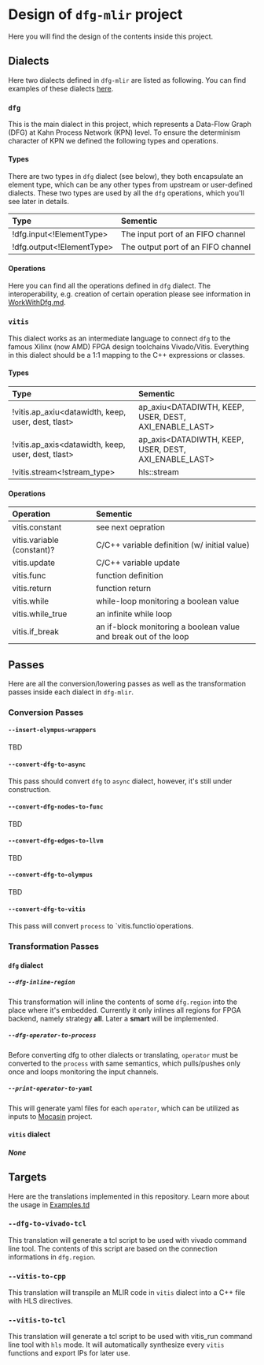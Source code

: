 # Design of `dfg-mlir` project
Here you will find the design of the contents inside this project.

## Dialects
Here two dialects defined in `dfg-mlir` are listed as following. You can find examples of these dialects [here](../test/Dialect/).

### `dfg`
This is the main dialect in this project, which represents a Data-Flow Graph (DFG) at Kahn Process Network (KPN) level. To ensure the determinism character of KPN we defined the following types and operations.

#### Types
There are two types in `dfg` dialect (see below), they both encapsulate an element type, which can be any other types from upstream or user-defined dialects. These two types are used by all the `dfg` operations, which you'll see later in details.

| Type | Sementic |
| :- | :- |
| !dfg.input<!ElementType> | The input port of an FIFO channel |
| !dfg.output<!ElementType> | The output port of an FIFO channel |

#### Operations
Here you can find all the operations defined in `dfg` dialect. The interoperability, e.g. creation of certain operation please see information in [WorkWithDfg.md](WorkWithDfg.md).

### `vitis`
This dialect works as an intermediate language to connect `dfg` to the famous Xilinx (now AMD) FPGA design toolchains Vivado/Vitis. Everything in this dialect should be a 1:1 mapping to the C++ expressions or classes.

#### Types
| Type | Sementic |
| :- | :- |
| !vitis.ap_axiu<datawidth, keep, user, dest, tlast> | ap_axiu<DATADIWTH, KEEP, USER, DEST, AXI_ENABLE_LAST> |
| !vitis.ap_axis<datawidth, keep, user, dest, tlast> | ap_axis<DATADIWTH, KEEP, USER, DEST, AXI_ENABLE_LAST> |
| !vitis.stream<!stream_type> | hls::stream<DATATYPE> |

#### Operations
| Operation | Sementic |
| :- | :- |
| vitis.constant | see next oepration |
| vitis.variable (constant)? | C/C++ variable definition (w/ initial value) |
| vitis.update | C/C++ variable update |
| vitis.func | function definition |
| vitis.return | function return |
| vitis.while | while-loop monitoring a boolean value |
| vitis.while_true | an infinite while loop |
| vitis.if_break | an if-block monitoring a boolean value and break out of the loop |

## Passes
Here are all the conversion/lowering passes as well as the transformation passes inside each dialect in `dfg-mlir`.

### Conversion Passes
#### `--insert-olympus-wrappers`
TBD

#### `--convert-dfg-to-async`
This pass should convert `dfg` to `async` dialect, however, it's still under construction.

#### `--convert-dfg-nodes-to-func`
TBD

#### `--convert-dfg-edges-to-llvm`
TBD

#### `--convert-dfg-to-olympus`
TBD

#### `--convert-dfg-to-vitis`
This pass will convert `process` to `vitis.functio˙operations.

### Transformation Passes

#### `dfg` dialect
##### `--dfg-inline-region`
This transformation will inline the contents of some `dfg.region` into the place where it's embedded. Currently it only inlines all regions for FPGA backend, namely strategy **all**. Later a **smart** will be implemented.

##### `--dfg-operator-to-process`
Before converting dfg to other dialects or translating, `operator` must be converted to the `process` with same semantics, which pulls/pushes only once and loops monitoring the input channels.

##### `--print-operator-to-yaml`
This will generate yaml files for each `operator`, which can be utilized as inputs to [Mocasin](https://github.com/tud-ccc/mocasin) project.

#### `vitis` dialect
##### None

## Targets
Here are the translations implemented in this repository. Learn more about the usage in [Examples.td](Examples.md)

### `--dfg-to-vivado-tcl`
This translation will generate a tcl script to be used with vivado command line tool. The contents of this script are based on the connection informations in `dfg.region`.

### `--vitis-to-cpp`
This translation will transpile an MLIR code in `vitis` dialect into a C++ file with HLS directives.

### `--vitis-to-tcl`
This translation will generate a tcl script to be used with vitis_run command line tool with `hls` mode. It will automatically synthesize every `vitis` functions and export IPs for later use.
